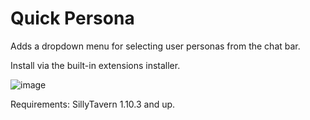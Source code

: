 # Quick Persona

Adds a dropdown menu for selecting user personas from the chat bar.

Install via the built-in extensions installer. 

![image](https://github.com/SillyTavern/Extension-QuickPersona/assets/18619528/e747e264-f036-475f-b9cd-d46a4fb094de)

Requirements: SillyTavern 1.10.3 and up.
